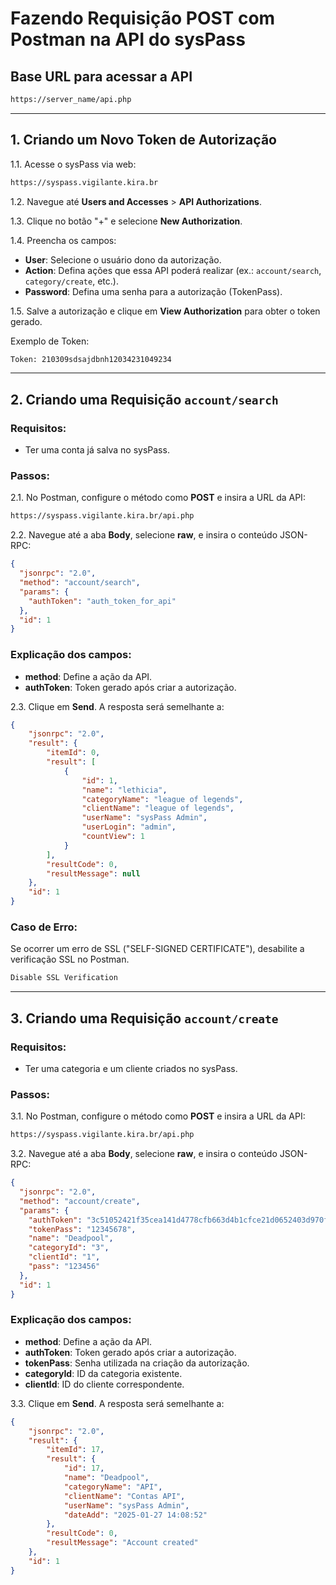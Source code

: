 # Fazendo Requisição POST com Postman na API do sysPass

## Base URL para acessar a API

```bash
https://server_name/api.php
```

---

## 1. Criando um Novo Token de Autorização

1.1. Acesse o sysPass via web:

```bash
https://syspass.vigilante.kira.br
```

1.2. Navegue até **Users and Accesses** > **API Authorizations**.

1.3. Clique no botão "+" e selecione **New Authorization**.

1.4. Preencha os campos:

- **User**: Selecione o usuário dono da autorização.
- **Action**: Defina ações que essa API poderá realizar (ex.: `account/search`, `category/create`, etc.).
- **Password**: Defina uma senha para a autorização (TokenPass).

1.5. Salve a autorização e clique em **View Authorization** para obter o token gerado.

Exemplo de Token:

```bash
Token: 210309sdsajdbnh12034231049234
```

---

## 2. Criando uma Requisição `account/search`

### Requisitos:
- Ter uma conta já salva no sysPass.

### Passos:

2.1. No Postman, configure o método como **POST** e insira a URL da API:

```bash
https://syspass.vigilante.kira.br/api.php
```

2.2. Navegue até a aba **Body**, selecione **raw**, e insira o conteúdo JSON-RPC:

```json
{
  "jsonrpc": "2.0",
  "method": "account/search",
  "params": {
    "authToken": "auth_token_for_api"
  },
  "id": 1
}
```

### Explicação dos campos:
- **method**: Define a ação da API.
- **authToken**: Token gerado após criar a autorização.

2.3. Clique em **Send**. A resposta será semelhante a:

```json
{
    "jsonrpc": "2.0",
    "result": {
        "itemId": 0,
        "result": [
            {
                "id": 1,
                "name": "lethicia",
                "categoryName": "league of legends",
                "clientName": "league of legends",
                "userName": "sysPass Admin",
                "userLogin": "admin",
                "countView": 1
            }
        ],
        "resultCode": 0,
        "resultMessage": null
    },
    "id": 1
}
```

### Caso de Erro:
Se ocorrer um erro de SSL ("SELF-SIGNED CERTIFICATE"), desabilite a verificação SSL no Postman.

```bash
Disable SSL Verification
```

---

## 3. Criando uma Requisição `account/create`

### Requisitos:
- Ter uma categoria e um cliente criados no sysPass.

### Passos:

3.1. No Postman, configure o método como **POST** e insira a URL da API:

```bash
https://syspass.vigilante.kira.br/api.php
```

3.2. Navegue até a aba **Body**, selecione **raw**, e insira o conteúdo JSON-RPC:

```json
{
  "jsonrpc": "2.0",
  "method": "account/create",
  "params": {
    "authToken": "3c51052421f35cea141d4778cfb663d4b1cfce21d0652403d970fa6673b1265c",
    "tokenPass": "12345678",
    "name": "Deadpool",
    "categoryId": "3",
    "clientId": "1",
    "pass": "123456"
  },
  "id": 1
}
```

### Explicação dos campos:
- **method**: Define a ação da API.
- **authToken**: Token gerado após criar a autorização.
- **tokenPass**: Senha utilizada na criação da autorização.
- **categoryId**: ID da categoria existente.
- **clientId**: ID do cliente correspondente.

3.3. Clique em **Send**. A resposta será semelhante a:

```json
{
    "jsonrpc": "2.0",
    "result": {
        "itemId": 17,
        "result": {
            "id": 17,
            "name": "Deadpool",
            "categoryName": "API",
            "clientName": "Contas API",
            "userName": "sysPass Admin",
            "dateAdd": "2025-01-27 14:08:52"
        },
        "resultCode": 0,
        "resultMessage": "Account created"
    },
    "id": 1
}
```

